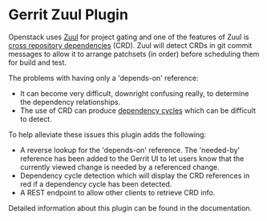 # Gerrit Zuul Plugin

Openstack uses [Zuul] for project gating and one of the features of Zuul is
[cross repository dependencies] (CRD).  Zuul will detect CRDs in git
commit messages to allow it to arrange patchsets (in order) before scheduling
them for build and test.

The problems with having only a 'depends-on' reference:
* It can become very difficult, downright confusing really, to determine the
dependency relationships.
* The use of CRD can produce [dependency cycles] which can be difficult to
detect.

To help alleviate these issues this plugin adds the following:
* A reverse lookup for the 'depends-on' reference. The 'needed-by' reference has
been added to the Gerrit UI to let users know that the currently viewed change
is needed by a referenced change.
* Dependency cycle detection which will display the CRD references in red if a
dependency cycle has been detected.
* A REST endpoint to allow other clients to retrieve CRD info.

Detailed information about this plugin can be found in the documentation.

[Zuul]: http://docs.openstack.org/infra/zuul/index.html
[cross repository dependencies]: http://docs.openstack.org/infra/zuul/gating.html#cross-repository-dependencies
[dependency cycles]: http://docs.openstack.org/infra/zuul/gating.html#cycles
